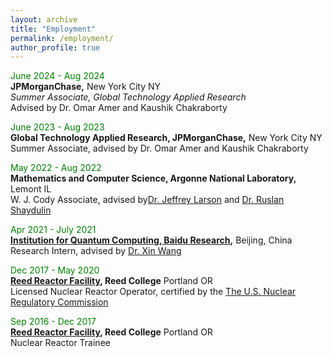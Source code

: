```yaml
---
layout: archive
title: "Employment"
permalink: /employment/
author_profile: true
---
```


<!-- <text style="color : Green">June 2024 - Aug 2024</text>\
**Global Technology Applied Research, JPMorganChase,** New York City NY\
Summer Associate, advised by Dr. Omar Amer and Kaushik Chakraborty

<text style="color : Green">June 2023 - Aug 2023</text>\
**Global Technology Applied Research, JPMorganChase,** New York City NY\
Summer Associate, advised by Dr. Omar Amer and Kaushik Chakraborty

<text style="color : Green">May 2022 - Aug 2022</text>\
**Mathematics and Computer Science, Argonne National Laboratory,** Lemont IL\
W. J. Cody Associate, advised by[Dr. Jeffrey Larson](https://www.anl.gov/profile/jeffrey-m-larson) and [Dr. Ruslan Shaydulin](https://shaydul.in/)


<text style="color : Green">Apr 2021 - July 2021</text>\
**[Institution for Quantum Computing, Baidu Research](http://research.baidu.com/Index),** Beijing, China\
Research Intern, advised by [Dr. Xin Wang](https://www.xinwang.info/)

<text style="color : Green">Dec 2017 - May 2020</text>\
**[Reed Reactor Facility](https://reactor.reed.edu/index.html), Reed College** Portland OR\
Licensed Nuclear Reactor Operator, certified by the [The U.S. Nuclear Regulatory Commission](https://www.nrc.gov/)

<text style="color : Green">Sep 2016 - Dec 2017</text>\
**[Reed Reactor Facility](https://reactor.reed.edu/index.html), Reed College** Portland OR\
Nuclear Reactor Trainee -->

<text style="color : Green">June 2024 - Aug 2024</text>\
**JPMorganChase,** New York City NY\
*Summer Associate, Global Technology Applied Research*\
Advised by Dr. Omar Amer and Kaushik Chakraborty

<text style="color : Green">June 2023 - Aug 2023</text>\
**Global Technology Applied Research, JPMorganChase,** New York City NY\
Summer Associate, advised by Dr. Omar Amer and Kaushik Chakraborty

<text style="color : Green">May 2022 - Aug 2022</text>\
**Mathematics and Computer Science, Argonne National Laboratory,** Lemont IL\
W. J. Cody Associate, advised by[Dr. Jeffrey Larson](https://www.anl.gov/profile/jeffrey-m-larson) and [Dr. Ruslan Shaydulin](https://shaydul.in/)


<text style="color : Green">Apr 2021 - July 2021</text>\
**[Institution for Quantum Computing, Baidu Research](http://research.baidu.com/Index),** Beijing, China\
Research Intern, advised by [Dr. Xin Wang](https://www.xinwang.info/)

<text style="color : Green">Dec 2017 - May 2020</text>\
**[Reed Reactor Facility](https://reactor.reed.edu/index.html), Reed College** Portland OR\
Licensed Nuclear Reactor Operator, certified by the [The U.S. Nuclear Regulatory Commission](https://www.nrc.gov/)

<text style="color : Green">Sep 2016 - Dec 2017</text>\
**[Reed Reactor Facility](https://reactor.reed.edu/index.html), Reed College** Portland OR\
Nuclear Reactor Trainee
